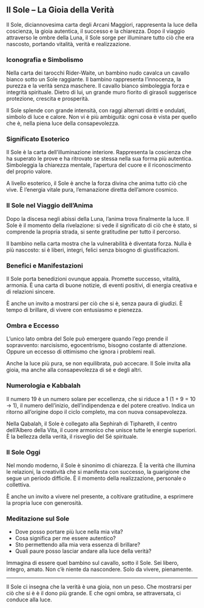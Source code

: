 ## Il Sole – La Gioia della Verità

Il Sole, diciannovesima carta degli Arcani Maggiori, rappresenta la luce della coscienza, la gioia autentica, il successo e la chiarezza. Dopo il viaggio attraverso le ombre della Luna, il Sole sorge per illuminare tutto ciò che era nascosto, portando vitalità, verità e realizzazione.

### Iconografia e Simbolismo

Nella carta dei tarocchi Rider-Waite, un bambino nudo cavalca un cavallo bianco sotto un Sole raggiante. Il bambino rappresenta l’innocenza, la purezza e la verità senza maschere. Il cavallo bianco simboleggia forza e integrità spirituale. Dietro di lui, un grande muro fiorito di girasoli suggerisce protezione, crescita e prosperità.

Il Sole splende con grande intensità, con raggi alternati diritti e ondulati, simbolo di luce e calore. Non vi è più ambiguità: ogni cosa è vista per quello che è, nella piena luce della consapevolezza.

### Significato Esoterico

Il Sole è la carta dell’illuminazione interiore. Rappresenta la coscienza che ha superato le prove e ha ritrovato se stessa nella sua forma più autentica. Simboleggia la chiarezza mentale, l’apertura del cuore e il riconoscimento del proprio valore.

A livello esoterico, il Sole è anche la forza divina che anima tutto ciò che vive. È l’energia vitale pura, l’emanazione diretta dell’amore cosmico.

### Il Sole nel Viaggio dell’Anima

Dopo la discesa negli abissi della Luna, l’anima trova finalmente la luce. Il Sole è il momento della rivelazione: si vede il significato di ciò che è stato, si comprende la propria strada, si sente gratitudine per tutto il percorso.

Il bambino nella carta mostra che la vulnerabilità è diventata forza. Nulla è più nascosto: si è liberi, integri, felici senza bisogno di giustificazioni.

### Benefici e Manifestazioni

Il Sole porta benedizioni ovunque appaia. Promette successo, vitalità, armonia. È una carta di buone notizie, di eventi positivi, di energia creativa e di relazioni sincere.

È anche un invito a mostrarsi per ciò che si è, senza paura di giudizi. È tempo di brillare, di vivere con entusiasmo e pienezza.

### Ombra e Eccesso

L’unico lato ombra del Sole può emergere quando l’ego prende il sopravvento: narcisismo, egocentrismo, bisogno costante di attenzione. Oppure un eccesso di ottimismo che ignora i problemi reali.

Anche la luce più pura, se non equilibrata, può accecare. Il Sole invita alla gioia, ma anche alla consapevolezza di sé e degli altri.

### Numerologia e Kabbalah

Il numero 19 è un numero solare per eccellenza, che si riduce a 1 (1 + 9 = 10 → 1), il numero dell’inizio, dell’indipendenza e del potere creativo. Indica un ritorno all’origine dopo il ciclo completo, ma con nuova consapevolezza.

Nella Qabalah, il Sole è collegato alla Sephirah di Tiphareth, il centro dell’Albero della Vita, il cuore armonico che unisce tutte le energie superiori. È la bellezza della verità, il risveglio del Sé spirituale.

### Il Sole Oggi

Nel mondo moderno, il Sole è sinonimo di chiarezza. È la verità che illumina le relazioni, la creatività che si manifesta con successo, la guarigione che segue un periodo difficile. È il momento della realizzazione, personale o collettiva.

È anche un invito a vivere nel presente, a coltivare gratitudine, a esprimere la propria luce con generosità.

### Meditazione sul Sole

- Dove posso portare più luce nella mia vita?
- Cosa significa per me essere autentico?
- Sto permettendo alla mia vera essenza di brillare?
- Quali paure posso lasciar andare alla luce della verità?

Immagina di essere quel bambino sul cavallo, sotto il Sole. Sei libero, integro, amato. Non c’è niente da nascondere. Solo da vivere, pienamente.

---

Il Sole ci insegna che la verità è una gioia, non un peso. Che mostrarsi per ciò che si è è il dono più grande. E che ogni ombra, se attraversata, ci conduce alla luce.